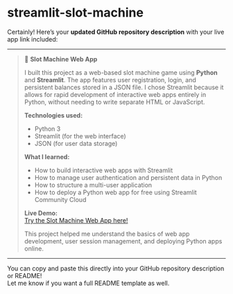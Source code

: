 # streamlit-slot-machine
Certainly! Here’s your **updated GitHub repository description** with your live app link included:

---

> 🎰 **Slot Machine Web App**
>
> I built this project as a web-based slot machine game using **Python** and **Streamlit**. The app features user registration, login, and persistent balances stored in a JSON file. I chose Streamlit because it allows for rapid development of interactive web apps entirely in Python, without needing to write separate HTML or JavaScript.
>
> **Technologies used:**  
> - Python 3  
> - Streamlit (for the web interface)  
> - JSON (for user data storage)
>
> **What I learned:**  
> - How to build interactive web apps with Streamlit  
> - How to manage user authentication and persistent data in Python  
> - How to structure a multi-user application  
> - How to deploy a Python web app for free using Streamlit Community Cloud
>
> **Live Demo:**  
> [Try the Slot Machine Web App here!](https://app-slot-machine-c6kk7fmi3mgkglthuqtfns.streamlit.app/)
>
> This project helped me understand the basics of web app development, user session management, and deploying Python apps online.

---

You can copy and paste this directly into your GitHub repository description or README!  
Let me know if you want a full README template as well.
